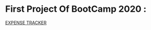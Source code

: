 # First Project Of BootCamp 2020 :

[EXPENSE TRACKER](https://bootcamp2020-project1-ziyadbaig.surge.sh/)
